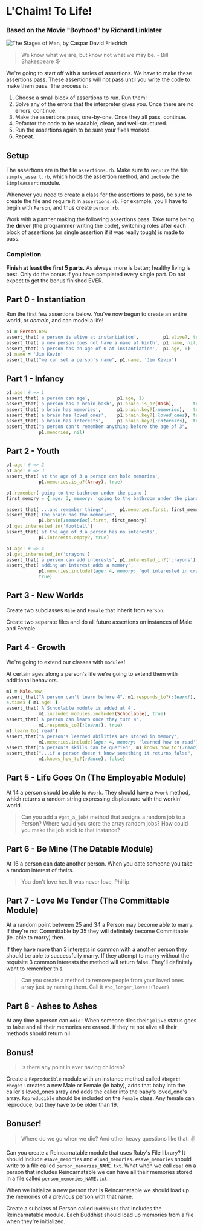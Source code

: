 # L'Chaim! To Life!

### Based on the Movie "Boyhood" by Richard Linklater

![The Stages of Man, by Caspar David Friedrich](img/the_stages_of_man.png)

> We know what we are, but know not what we may be. - Bill Shakespeare ☮

We're going to start off with a series of assertions. We have to make these
assertions pass. These assertions will not pass until you write the code to make
them pass. The process is:

1. Choose a small block of assertions to run. Run them!
1. Solve any of the errors that the interpreter gives you. Once there are no
   errors, continue.
1. Make the assertions pass, one-by-one. Once they all pass, continue.
1. Refactor the code to be readable, clean, and well-structured.
1. Run the assertions again to be sure your fixes worked.
1. Repeat.

## Setup

The assertions are in the file `assertions.rb`. Make sure to `require` the file
`simple_assert.rb`, which holds the assertion method, and `include` the
`SimpleAssert` module.

Whenever you need to create a class for the assertions to pass, be sure to
create the file and require it in `assertions.rb`. For example, you'll have to
begin with `Person`, and thus create `person.rb`.

Work with a partner making the following assertions pass. Take turns being the
**driver** (the programmer writing the code), switching roles after each block
of assertions (or single assertion if it was really tough) is made to pass.

### Completion

**Finish at least the first 5 parts.** As always: more is better; healthy living is best. Only do the bonus if you have completed every single part. Do not expect to get the bonus finished EVER.

## Part 0 - Instantiation

Run the first few assertions below. You've now begun to create an entire world,
or *domain*, and can model a life!

```ruby
p1 = Person.new
assert_that('a person is alive at instantiation',         p1.alive?, true)
assert_that('a new person does not have a name at birth', p1.name, nil)
assert_that('a person has an age of 0 at instantiation',  p1.age, 0)
p1.name = 'Jim Kevin'
assert_that("we can set a person's name", p1.name, 'Jim Kevin')
```

## Part 1 - Infancy

```ruby
p1.age! # => 1
assert_that('a person can age',          p1.age, 1)
assert_that('a person has a brain hash', p1.brain.is_a?(Hash),       true)
assert_that('a brain has memories',      p1.brain.key?(:memories),   true)
assert_that('a brain has loved_ones',    p1.brain.key?(:loved_ones), true)
assert_that('a brain has interests',     p1.brain.key?(:interests),  true)
assert_that("a person can't remember anything before the age of 3",
            p1.memories, nil)
```

## Part 2 - Youth

```ruby
p1.age! # => 2
p1.age! # => 3
assert_that('at the age of 3 a person can hold memories',
            p1.memories.is_a?(Array), true)

p1.remember('going to the bathroom under the piano')
first_memory = { age: 3, memory: 'going to the bathroom under the piano' }

assert_that('...and remember things',     p1.memories.first, first_memory)
assert_that('the brain has the memories',
            p1.brain[:memories].first, first_memory)
p1.get_interested_in('football')
assert_that('at the age of 3 a person has no interests',
            p1.interests.empty?, true)

p1.age! # => 4
p1.get_interested_in('crayons')
assert_that('a person can add interests', p1.interested_in?('crayons'), true)
assert_that('adding an interest adds a memory',
            p1.memories.include?(age: 4, memory: 'got interested in crayons'),
            true)
```

## Part 3 - New Worlds

Create two subclasses `Male` and `Female` that inherit from `Person`.

Create two separate files and do all future assertions on instances of Male and Female.

## Part 4 - Growth

We're going to extend our classes with `modules`!

At certain ages along a person's life we're going to extend them with additional behaviors.

```ruby
m1 = Male.new
assert_that("A person can't learn before 4", m1.responds_to?(:learn!), false)
4.times { m1.age! }
assert_that('A Schoolable module is added at 4',
            m1.included_modules.include?(Schoolable), true)
assert_that('A person can learn once they turn 4',
            m1.responds_to?(:learn!), true)
m1.learn_to('read')
assert_that("A person's learned abilities are stored in memory",
            m1.memories.include?(age: 4, memory: 'learned how to read'), true)
assert_that("A person's skills can be queried", m1.knows_how_to?(:read), true)
assert_that("...if a person doesn't know something it returns false",
            m1.knows_how_to?(:dance), false)
```

## Part 5 - Life Goes On (The Employable Module)

At 14 a person should be able to `#work`. They should have a `#work` method, which returns a random string expressing displeasure with the workin' world.

> Can you add a `#get_a_job!` method that assigns a random job to a Person? Where would you store the array random jobs? How could you make the job stick to that instance?

## Part 6 - Be Mine (The Datable Module)

At 16 a person can date another person.  When you date someone you take a random interest of theirs.

> You don't love her. It was never love, Phillip.

## Part 7 - Love Me Tender (The Committable Module)

At a random point between 25 and 34 a Person may become able to marry.
If they're not Committable by 35 they will definitely become Committable (ie. able to marry) then.

If they have more than 3 interests in common with a another person they should be able to successfully marry. If they attempt to marry without the requisite 3 common interests the method will return false. They'll definitely want to remember this.

> Can you create a method to remove people from your loved ones array just by naming them. Call it `#no_longer_loves!(lover)`

## Part 8 - Ashes to Ashes

At any time a person can `#die!`  When someone dies their `@alive` status goes to false and all their memories are erased.  If they're not alive all their methods should return nil

## Bonus!

> Is there any point in ever having children?

Create a `Reproducible` module with an instance method called `#beget!`
`#beget!` creates a new Male or Female (ie baby), adds that baby into the caller's loved_ones array
and adds the caller into the baby's loved_one's array.
`Reproducible` should be included on the `Female` class.
Any female can reproduce, but they have to be older than 19.

## Bonuser!

> Where do we go when we die? And other heavy questions like that. ✌

Can you create a Reincarnatable module that uses Ruby's File library? It should
include `#save_memories` and `#load_memories`. `#save_memories` should write to
a file called `person_memories_NAME.txt`. What when we call `die!` on a person
that includes Reincarnatable we can have all their memories stored in a file
called `person_memories_NAME.txt`.

When we initialize a new person that is Reincarnatable we should load up the
memories of a previous person with that name.

Create a subclass of Person called `Buddhists` that includes the Reincarnatable
module. Each Buddhist should load up memories from a file when they're
initialized.
